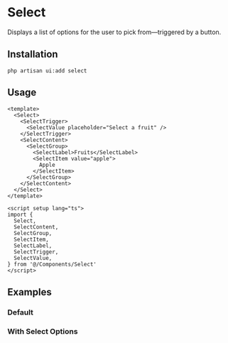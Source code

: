 # Select

Displays a list of options for the user to pick from—triggered by a button.

<ComponentPreview name="Select" />

## Installation

```shell
php artisan ui:add select
```

## Usage

```vue
<template>
  <Select>
    <SelectTrigger>
      <SelectValue placeholder="Select a fruit" />
    </SelectTrigger>
    <SelectContent>
      <SelectGroup>
        <SelectLabel>Fruits</SelectLabel>
        <SelectItem value="apple">
          Apple
        </SelectItem>
      </SelectGroup>
    </SelectContent>
  </Select>
</template>

<script setup lang="ts">
import {
  Select,
  SelectContent,
  SelectGroup,
  SelectItem,
  SelectLabel,
  SelectTrigger,
  SelectValue,
} from '@/Components/Select'
</script>
```

## Examples

### Default

<ComponentPreview name="Select" />

### With Select Options

<ComponentPreview name="SelectOptions" />

